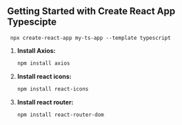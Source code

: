 ## Getting Started with Create React App Typescipte 
   
     npx create-react-app my-ts-app --template typescript

1. **Install Axios:**
   ```bash
   npm install axios

2. **Install react icons:**
   ```bash
   npm install react-icons

3. **Install react router:**
   ```bash
   npm install react-router-dom
